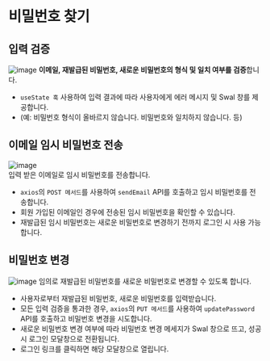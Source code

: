 # 비밀번호 찾기

## 입력 검증
![image](https://github.com/user-attachments/assets/614fd03b-aba7-4dec-8741-139e4ac3ae5c)
**이메일, 재발급된 비밀번호, 새로운 비밀번호의 형식 및 일치 여부를 검증**합니다.<br>
- `useState 훅` 사용하여 입력 결과에 따라 사용자에게 에러 메시지 및 Swal 창를 제공합니다.
- (예: 비밀번호 형식이 올바르지 않습니다. 비밀번호와 일치하지 않습니다. 등)

## 이메일 임시 비밀번호 전송
![image](https://github.com/user-attachments/assets/8ec3bcb1-fd65-45b2-a366-9af38e8bf5f6)<br>
입력 받은 이메일로 임시 비밀번호를 전송합니다.
- `axios`의 `POST 메서드`를 사용하여 `sendEmail` API를 호출하고 임시 비밀번호를 전송합니다.
- 회원 가입된 이메일인 경우에 전송된 임시 비밀번호을 확인할 수 있습니다.
- 재발급된 임시 비밀번호는 새로운 비밀번호로 변경하기 전까지 로그인 시 사용 가능합니다.

## 비밀번호 변경
![image](https://github.com/user-attachments/assets/577df903-b8aa-4ce9-8ead-9685f060d3e2)
임의로 재발급된 비밀번호를 새로운 비밀번호로 변경할 수 있도록 합니다.
- 사용자로부터 재발급된 비밀번호, 새로운 비밀번호를 입력받습니다.
- 모든 입력 검증을 통과한 경우, `axios`의 `PUT 메서드`를 사용하여 `updatePassword` API를 호출하고 비밀번호 변경을 시도합니다.
- 새로운 비밀번호 변경 여부에 따라 비밀번호 변경 메세지가 Swal 창으로 뜨고, 성공 시 로그인 모달창으로 전환됩니다.
- 로그인 링크를 클릭하면 해당 모달창으로 열립니다.
